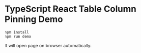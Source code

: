 TypeScript React Table Column Pinning Demo
===========================================

```
npm install
npm run demo
```

It will open page on browser automatically.
